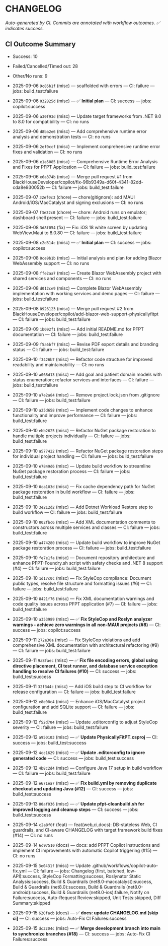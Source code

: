 # CHANGELOG

_Auto-generated by CI. Commits are annotated with workflow outcomes. ✅ indicates success._
## CI Outcome Summary
- Success: 10
- Failed/Cancelled/Timed out: 28
- Other/No runs: 9


- 2025-09-06 `9c85b1f` (misc) — scaffolded with errors — CI: failure — jobs: build_test:failure
- 2025-09-06 `032825d` (misc) — ✅ **Initial plan** — CI: success — jobs: copilot:success
- 2025-09-06 `a30f93d` (misc) — Update target frameworks from .NET 9.0 to 8.0 for compatibility — CI: no runs
- 2025-09-06 `d8ba2e6` (misc) — Add comprehensive runtime error analysis and demonstration tests — CI: no runs
- 2025-09-06 `2ef0ccf` (misc) — Implement comprehensive runtime error fixes and validation — CI: no runs
- 2025-09-06 `e1a5085` (misc) — Comprehensive Runtime Error Analysis and Fixes for PFPT Application — CI: failure — jobs: build_test:failure
- 2025-09-06 `e6a374b` (misc) — Merge pull request #1 from BlackHouseDeveloper/copilot/fix-96b9349a-d60f-4341-82dd-cda8e930052b — CI: failure — jobs: build_test:failure
- 2025-09-07 `32ef0c3` (chore) — chore(gitignore): add MAUI Android/iOS/MacCatalyst and signing exclusions — CI: no runs
- 2025-09-07 `f3e32c0` (chore) — chore: Android runs on emulator; dashboard shell present — CI: failure — jobs: build_test:failure
- 2025-09-08 `3d8f054` (fix) — Fix: iOS 18 white screen by updating WebView.Maui to 8.0.80 — CI: failure — jobs: build_test:failure
- 2025-09-08 `c2d314c` (misc) — ✅ **Initial plan** — CI: success — jobs: copilot:success
- 2025-09-08 `8ce9b1b` (misc) — Initial analysis and plan for adding Blazor WebAssembly support — CI: no runs
- 2025-09-08 `ffe2aa7` (misc) — Create Blazor WebAssembly project with shared services and components — CI: no runs
- 2025-09-08 `d012ce9` (misc) — Complete Blazor WebAssembly implementation with working services and demo pages — CI: failure — jobs: build_test:failure
- 2025-09-08 `8926123` (misc) — Merge pull request #2 from BlackHouseDeveloper/copilot/add-blazor-web-support-physicallyfitpt — CI: failure — jobs: build_test:failure
- 2025-09-09 `1b092f1` (misc) — Add initial README.md for PFPT documentation — CI: failure — jobs: build_test:failure
- 2025-09-09 `f5a6bf7` (misc) — Revise PDF export details and branding status — CI: failure — jobs: build_test:failure
- 2025-09-10 `f3426b7` (misc) — Refactor code structure for improved readability and maintainability — CI: no runs
- 2025-09-10 `a068d13` (misc) — Add goal and patient domain models with status enumeration; refactor services and interfaces — CI: failure — jobs: build_test:failure
- 2025-09-10 `a7e2a84` (misc) — Remove project.lock.json from .gitignore — CI: failure — jobs: build_test:failure
- 2025-09-10 `a25d658` (misc) — Implement code changes to enhance functionality and improve performance — CI: failure — jobs: build_test:failure
- 2025-09-10 `ebb2625` (misc) — Refactor NuGet package restoration to handle multiple projects individually — CI: failure — jobs: build_test:failure
- 2025-09-10 `a577422` (misc) — Refactor NuGet package restoration steps for individual project handling — CI: failure — jobs: build_test:failure
- 2025-09-10 `e7849d6` (misc) — Update build workflow to streamline NuGet package restoration process — CI: failure — jobs: build_test:failure
- 2025-09-10 `0ca103d` (misc) — Fix cache dependency path for NuGet package restoration in build workflow — CI: failure — jobs: build_test:failure
- 2025-09-10 `3e212d2` (misc) — Add Dotnet Workload Restore step to build workflow — CI: failure — jobs: build_test:failure
- 2025-09-10 `002fbc6` (misc) — Add XML documentation comments to constructors across multiple services and classes — CI: failure — jobs: build_test:failure
- 2025-09-10 `a474280` (misc) — Update build workflow to improve NuGet package restoration process — CI: failure — jobs: build_test:failure
- 2025-09-10 `fe7e1fa` (misc) — Document repository architecture and enhance PFPT-Foundry.sh script with safety checks and .NET 8 support (#4) — CI: failure — jobs: build_test:failure
- 2025-09-10 `1d17c0c` (misc) — Fix StyleCop compliance: Document public types, resolve file structure and formatting issues (#6) — CI: failure — jobs: build_test:failure
- 2025-09-10 `8421f76` (misc) — Fix XML documentation warnings and code quality issues across PFPT application (#7) — CI: failure — jobs: build_test:failure
- 2025-09-10 `a353989` (misc) — ✅ **Fix StyleCop and Roslyn analyzer warnings - achieve zero warnings in all non-MAUI projects (#8)** — CI: success — jobs: copilot:success
- 2025-09-11 `272e30a` (misc) — Fix StyleCop violations and add comprehensive XML documentation with architectural refactoring (#9) — CI: failure — jobs: build_test:failure
- 2025-09-11 `9a8faec` (misc) — ✅ **Fix file encoding errors, global using directive placement, CI test runner, and database service exception handling to resolve CI failures (#10)** — CI: success — jobs: build_test:success
- 2025-09-11 `32f344c` (misc) — Add iOS build step to CI workflow for release configuration — CI: failure — jobs: build_test:failure
- 2025-09-12 `e8e08c4` (misc) — Enhance iOS/MacCatalyst project configuration and add SQLite support — CI: failure — jobs: build_test:failure
- 2025-09-12 `f52d704` (misc) — Update .editorconfig to adjust StyleCop severity — CI: failure — jobs: build_test:failure
- 2025-09-12 `a950103` (misc) — ✅ **Update PhysicallyFitPT.csproj** — CI: success — jobs: build_test:success
- 2025-09-12 `4cc1629` (misc) — ✅ **Update .editorconfig to ignore generated code** — CI: success — jobs: build_test:success
- 2025-09-12 `4b8c2d4` (misc) — Configure Java 17 setup in build workflow — CI: failure — jobs: build_test:failure
- 2025-09-12 `e671ea7` (misc) — ✅ **Fix build.yml by removing duplicate checkout and updating Java (#12)** — CI: success — jobs: build_test:success
- 2025-09-13 `80af036` (misc) — ✅ **Update pfpt-cleanbuild.sh for improved logging and cleanup steps** — CI: success — jobs: build_test:success
- 2025-09-14 `c2a8f0f` (feat) — feat(web,ci,docs): DB-stateless Web, CI guardrails, and CI-aware CHANGELOG with target framework build fixes (#14) — CI: no runs
- 2025-09-14 `6d97510` (docs) — docs: add PFPT Copilot Instructions and implement CI improvements with automatic Copilot triggering (#15) — CI: no runs
- 2025-09-15 `3e0431f` (misc) — Update .github/workflows/copilot-auto-fix.yml — CI: failure — jobs: Changelog (first, batched, low-API):success, StyleCop Formatting:success, Roslynator Static Analysis:success, Build & Guardrails (net8.0-maccatalyst):success, Build & Guardrails (net8.0):success, Build & Guardrails (net8.0-android):success, Build & Guardrails (net8.0-ios):failure, Notify on Failure:success, Auto-Request Review:skipped, Unit Tests:skipped, Diff Summary:skipped
- 2025-09-15 `620facb` (docs) — ✅ **docs: update CHANGELOG.md [skip ci]** — CI: success — jobs: Auto-Fix CI Failures:success
- 2025-09-15 `dc3204c` (misc) — ✅ **Merge development branch into main to synchronize branches (#18)** — CI: success — jobs: Auto-Fix CI Failures:success
